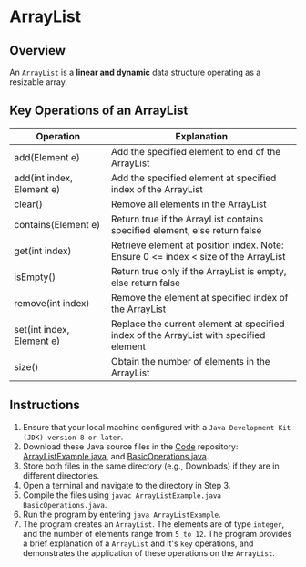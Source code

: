 # ArrayList

## Overview
An `ArrayList` is a **linear and dynamic** data structure operating as a resizable array.

## Key Operations of an ArrayList
| Operation                 | Explanation                                                                            |
|---------------------------|----------------------------------------------------------------------------------------|
| add(Element e)            | Add the specified element to end of the ArrayList                                      |
| add(int index, Element e) | Add the specified element at specified index of the ArrayList                          |
| clear()                   | Remove all elements in the ArrayList                                                   |
| contains(Element e)       | Return true if the ArrayList contains specified element, else return false             |
| get(int index)            | Retrieve element at position index. Note: Ensure 0 <= index < size of the ArrayList    |
| isEmpty()                 | Return true only if the ArrayList is empty, else return false                          |
| remove(int index)         | Remove the element at specified index of the ArrayList                                 |
| set(int index, Element e) | Replace the current element at specified index of the ArrayList with specified element |
| size()                    | Obtain the number of elements in the ArrayList                                         |

## Instructions
1. Ensure that your local machine configured with a `Java Development Kit (JDK) version 8 or later`.
2. Download these Java source files in the [Code](https://github.com/shumarb/code/tree/main) repository: [ArrayListExample.java](https://github.com/shumarb/code/tree/main/code/data-structures/ArrayListExample.java), and [BasicOperations.java](https://github.com/shumarb/code/tree/main/code/BasicOperations.java).
3. Store both files in the same directory (e.g., Downloads) if they are in different directories.
4. Open a terminal and navigate to the directory in Step 3.
5. Compile the files using `javac ArrayListExample.java BasicOperations.java`.
6. Run the program by entering `java ArrayListExample`.
7. The program creates an `ArrayList`. The elements are of type `integer`, and the number of elements range from `5 to 12`. The program provides a brief explanation of a `ArrayList` and it's `key` operations, and demonstrates the application of these operations on the `ArrayList`.
